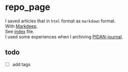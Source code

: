# repo_page

I saved articles that in `html` format as `markdown` format.  
With [Markdeep](https://casual-effects.com/markdeep/).  
See [index](docs/index.md.html) file.  
I used some experiences when I archiving [PIDAN-journal](https://github.com/scillidan/PIDAN-journal).

## todo

- [ ] add tags